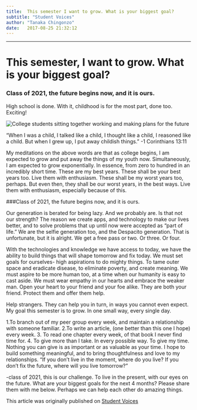 ```yaml
---
title:  This semester I want to grow. What is your biggest goal?
subtitle: "Student Voices"
author: "Tanaka Chingonzo"
date:   2017-08-25 21:32:12
---
```

---
# This semester, I want to grow. What is your biggest goal?

### Class of 2021, the future begins now, and it is ours.
High school is done. With it, childhood is for the most part, done too. Exciting!

![College students sitting together working and making plans for the future](https://cdn-images-1.medium.com/max/1000/1*DdA6WrX8u_oMeARyMqZ3yQ.jpeg)


“When I was a child, I talked like a child, I thought like a child, I reasoned like a child. But when I grew up, I put away childish things.”
-1 Corinthians 13:11

My meditations on the above words are that as college begins, I am expected to grow and put away the things of my youth now. Simultaneously, I am expected to grow exponentially. In essence, from zero to hundred in an incredibly short time. These are my best years. These shall be your best years too. Live them with enthusiasm. These shall be my worst years too, perhaps. But even then, they shall be our worst years, in the best ways. Live them with enthusiasm, especially because of this.

###Class of 2021, the future begins now, and it is ours.

Our generation is berated for being lazy. And we probably are. Is that not our strength? The reason we create apps, and technology to make our lives better, and to solve problems that up until now were accepted as “part of life.” We are the selfie generation too, and the Despacito generation. That is unfortunate, but it is alright. We get a free pass or two. Or three. Or four.

With the technologies and knowledge we have access to today, we have the ability to build things that will shape tomorrow and fix today. We must set goals for ourselves- high aspirations to do mighty things. To tame outer space and eradicate disease, to eliminate poverty, and create meaning. We must aspire to be more human too, at a time when our humanity is easy to cast aside. We must wear empathy in our hearts and embrace the weaker man. Open your heart to your friend and your foe alike. They are both your friend. Protect them and offer them help.

Help strangers. They can help you in turn, in ways you cannot even expect.
My goal this semester is to grow. In one small way, every single day.

1.To branch out of my peer group every week, and maintain a relationship with someone familiar.
2.To write an article, (one better than this one I hope) every week.
3. To read one chapter every week, of that book I never find time for.
4. To give more than I take. In every possible way. To give my time.
Nothing you can give is as important or as valuable as your time.
I hope to build something meaningful, and to bring thoughtfulness and love to my relationships.
“If you don’t live in the moment, where do you live? If you don’t fix the future, where will you live tomorrow?”

-class of 2021, this is our challenge. To live in the present, with our eyes on the future.
What are your biggest goals for the next 4 months? Please share them with me below. Perhaps we can help each other do amazing things.

This article was originally published on [Student Voices](https://mystudentvoices.com/tanakachingonzo-this-semester-i-want-to-grow-what-is-your-goal-bc28679a8d60)
